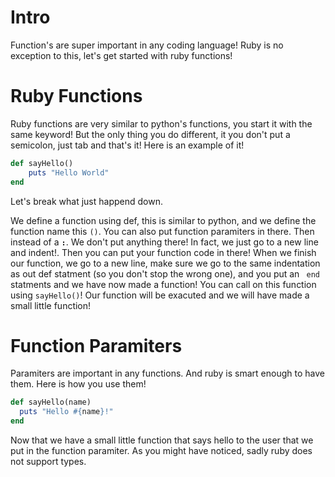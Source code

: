 # Intro

Function's are super important in any coding language! Ruby is no exception to this, let's get started with ruby functions!

# Ruby Functions

Ruby functions are very similar to python's functions, you start it with the same keyword! But the only thing you do different, it you don't put a semicolon, just tab and that's it! Here is an example of it!

```ruby
def sayHello()
	puts "Hello World"
end
```

Let's break what just happend down.

We define a function using def, this is similar to python, and we define the function name this `()`. You can also put function paramiters in there. Then instead of a **`:`**. We don't put anything there! In fact, we just go to a new line and indent!. Then you can put your function code in there! When we finish our function, we go to a new line, make sure we go to the same indentation as out def statment (so you don't stop the wrong one), and you put an <code class= "ruby"> end </code> statments and we have now made a function! You can call on this function using `sayHello()`! Our function will be exacuted and we will have made a small little function!

# Function Paramiters

Paramiters are important in any functions. And ruby is smart enough to have them. Here is how you use them!

``` ruby
def sayHello(name)
  puts "Hello #{name}!"
end
```

Now that we have a small little function that says hello to the user that we put in the function paramiter. As you might have noticed, sadly ruby does not support types.